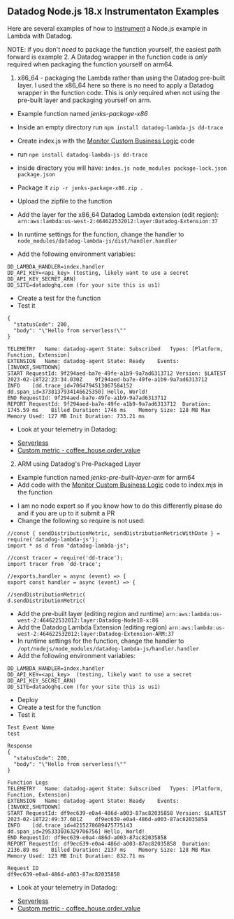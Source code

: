 Datadog Node.js 18.x Instrumentaton Examples
--

Here are several examples of how to [instrument](https://docs.datadoghq.com/serverless/installation/nodejs/?tab=custom) a Node.js example in Lambda with Datadog.  
  
NOTE: if you don't *need* to package the function yourself, the easiest path forward is example 2.  A Datadog wrapper in the function code is *only* required when packaging the function yourself on arm64.  
  
1) x86_64 - packaging the Lambda rather than using the Datadog pre-built layer.  I used the x86_64 here so there is no need to apply a Datadog wrapper in the function code.  This is *only* required when not using the pre-built layer and packaging yourself on arm.  

- Example function named *jenks-package-x86*  
- Inside an empty directory run  `npm install datadog-lambda-js dd-trace`  
  
  
- Create index.js with the [Monitor Custom Business Logic](https://docs.datadoghq.com/serverless/installation/nodejs/?tab=custom#monitor-custom-business-logic) code  
- run `npm install datadog-lambda-js dd-trace`  
- inside directory you will have: `index.js	node_modules package-lock.json package.json`  
- Package it `zip -r jenks-package-x86.zip .`  
- Upload the zipfile to the function  
- Add the layer for the x86_64 Datadog Lambda extension (edit region):  `arn:aws:lambda:us-west-2:464622532012:layer:Datadog-Extension:37`  
- In runtime settings for the function, change the handler to `node_modules/datadog-lambda-js/dist/handler.handler`  
- Add the following environment variables:  
```  
DD_LAMBDA_HANDLER=index.handler  
DD_API_KEY=<api_key> (testing, likely want to use a secret DD_API_KEY_SECRET_ARN)  
DD_SITE=datadoghq.com (for your site this is us1)  
```    
- Create a test for the function  
- Test it  
  
```  
{  
  "statusCode": 200,  
  "body": "\"Hello from serverless!\""  
}  
  
TELEMETRY	Name: datadog-agent	State: Subscribed	Types: [Platform, Function, Extension]  
EXTENSION	Name: datadog-agent	State: Ready	Events: [INVOKE,SHUTDOWN]  
START RequestId: 9f294aed-ba7e-49fe-a1b9-9a7ad6313712 Version: $LATEST  
2023-02-18T22:23:34.030Z	9f294aed-ba7e-49fe-a1b9-9a7ad6313712	INFO	[dd.trace_id=7064794513067584152 dd.span_id=3738137934146625350] Hello, World!  
END RequestId: 9f294aed-ba7e-49fe-a1b9-9a7ad6313712  
REPORT RequestId: 9f294aed-ba7e-49fe-a1b9-9a7ad6313712	Duration: 1745.59 ms	Billed Duration: 1746 ms	Memory Size: 128 MB	Max Memory Used: 127 MB	Init Duration: 733.21 ms  
```  
- Look at your telemetry in Datadog:  
* [Serverless](https://app.datadoghq.com/functions)  
* [Custom metric - coffee_house.order_value](https://app.datadoghq.com/metric/summary?filter=coff&metric=coffee_house.order_value)  
  
2) ARM using Datadog's Pre-Packaged Layer  
  
- Example function named _jenks-pre-built-layer-arm_ for arm64  
- Add code with the [Monitor Custom Business Logic](https://docs.datadoghq.com/serverless/installation/nodejs/?tab=custom#monitor-custom-business-logic) code to index.mjs in the function  
* I am no node expert so if you know how to do this differently please do and if you are up to it submit a PR  
* Change the following so require is not used:  
```  
//const { sendDistributionMetric, sendDistributionMetricWithDate } = require('datadog-lambda-js');  
import * as d from "datadog-lambda-js";  
```  
```  
//const tracer = require('dd-trace');  
import tracer from 'dd-trace';  
```  
```  
//exports.handler = async (event) => {  
export const handler = async (event) => {  
```  
```  
//sendDistributionMetric(  
d.sendDistributionMetric(  
```  

- Add the pre-built layer (editing region and runtime) `arn:aws:lambda:us-west-2:464622532012:layer:Datadog-Node18-x:86`  
- Add the Datadog Lambda Extension (editing region) `arn:aws:lambda:us-west-2:464622532012:layer:Datadog-Extension-ARM:37`  
- In runtime settings for the function, change the handler to `/opt/nodejs/node_modules/datadog-lambda-js/handler.handler`
- Add the following environment variables:  
```  
DD_LAMBDA_HANDLER=index.handler  
DD_API_KEY=<api_key>  (testing, likely want to use a secret DD_API_KEY_SECRET_ARN)  
DD_SITE=datadoghq.com (for your site this is us1)  
```  
- Deploy  
- Create a test for the function  
- Test it  
  
```  
Test Event Name  
test  
  
Response  
{  
  "statusCode": 200,  
  "body": "\"Hello from serverless!\""  
}  
  
Function Logs  
TELEMETRY	Name: datadog-agent	State: Subscribed	Types: [Platform, Function, Extension]  
EXTENSION	Name: datadog-agent	State: Ready	Events: [INVOKE,SHUTDOWN]  
START RequestId: df9ec639-e0a4-486d-a003-87ac82035858 Version: $LATEST  
2023-02-18T22:49:37.601Z	df9ec639-e0a4-486d-a003-87ac82035858	INFO	[dd.trace_id=4215278689475775143 dd.span_id=295333036329706756] Hello, World!  
END RequestId: df9ec639-e0a4-486d-a003-87ac82035858  
REPORT RequestId: df9ec639-e0a4-486d-a003-87ac82035858	Duration: 2136.89 ms	Billed Duration: 2137 ms	Memory Size: 128 MB	Max Memory Used: 123 MB	Init Duration: 832.71 ms  
  
Request ID  
df9ec639-e0a4-486d-a003-87ac82035858  
```  
- Look at your telemetry in Datadog:  
* [Serverless](https://app.datadoghq.com/functions)  
* [Custom metric - coffee_house.order_value](https://app.datadoghq.com/metric/summary?filter=coff&metric=coffee_house.order_value)  